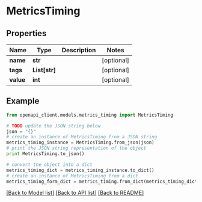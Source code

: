 # MetricsTiming


## Properties

Name | Type | Description | Notes
------------ | ------------- | ------------- | -------------
**name** | **str** |  | [optional] 
**tags** | **List[str]** |  | [optional] 
**value** | **int** |  | [optional] 

## Example

```python
from openapi_client.models.metrics_timing import MetricsTiming

# TODO update the JSON string below
json = "{}"
# create an instance of MetricsTiming from a JSON string
metrics_timing_instance = MetricsTiming.from_json(json)
# print the JSON string representation of the object
print MetricsTiming.to_json()

# convert the object into a dict
metrics_timing_dict = metrics_timing_instance.to_dict()
# create an instance of MetricsTiming from a dict
metrics_timing_form_dict = metrics_timing.from_dict(metrics_timing_dict)
```
[[Back to Model list]](../README.md#documentation-for-models) [[Back to API list]](../README.md#documentation-for-api-endpoints) [[Back to README]](../README.md)


